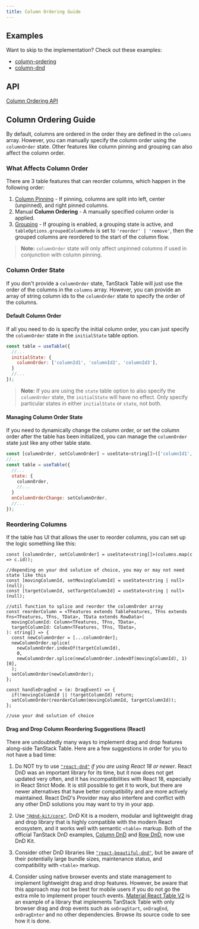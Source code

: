 ```yaml
---
title: Column Ordering Guide
---
```


## Examples

Want to skip to the implementation? Check out these examples:

- [column-ordering](../../framework/react/examples/column-ordering)
- [column-dnd](../../framework/react/examples/column-dnd)

## API

[Column Ordering API](../../api/features/column-ordering)

## Column Ordering Guide

By default, columns are ordered in the order they are defined in the `columns` array. However, you can manually specify the column order using the `columnOrder` state. Other features like column pinning and grouping can also affect the column order.

### What Affects Column Order

There are 3 table features that can reorder columns, which happen in the following order:

1. [Column Pinning](../column-pinning) - If pinning, columns are split into left, center (unpinned), and right pinned columns.
2. Manual **Column Ordering** - A manually specified column order is applied.
3. [Grouping](../grouping) - If grouping is enabled, a grouping state is active, and `tableOptions.groupedColumnMode` is set to `'reorder' | 'remove'`, then the grouped columns are reordered to the start of the column flow.

> **Note:** `columnOrder` state will only affect unpinned columns if used in conjunction with column pinning.

### Column Order State

If you don't provide a `columnOrder` state, TanStack Table will just use the order of the columns in the `columns` array. However, you can provide an array of string column ids to the `columnOrder` state to specify the order of the columns.

#### Default Column Order

If all you need to do is specify the initial column order, you can just specify the `columnOrder` state in the `initialState` table option.

```jsx
const table = useTable({
  //...
  initialState: {
    columnOrder: ['columnId1', 'columnId2', 'columnId3'],
  }
  //...
});
```

> **Note:** If you are using the `state` table option to also specify the `columnOrder` state, the `initialState` will have no effect. Only specify particular states in either `initialState` or `state`, not both.

#### Managing Column Order State

If you need to dynamically change the column order, or set the column order after the table has been initialized, you can manage the `columnOrder` state just like any other table state.

```jsx
const [columnOrder, setColumnOrder] = useState<string[]>(['columnId1', 'columnId2', 'columnId3']); //optionally initialize the column order
//...
const table = useTable({
  //...
  state: {
    columnOrder,
    //...
  }
  onColumnOrderChange: setColumnOrder,
  //...
});
```

### Reordering Columns

If the table has UI that allows the user to reorder columns, you can set up the logic something like this:

```tsx
const [columnOrder, setColumnOrder] = useState<string[]>(columns.map(c => c.id));

//depending on your dnd solution of choice, you may or may not need state like this
const [movingColumnId, setMovingColumnId] = useState<string | null>(null);
const [targetColumnId, setTargetColumnId] = useState<string | null>(null);

//util function to splice and reorder the columnOrder array
const reorderColumn = <TFeatures extends TableFeatures, TFns extends Fns<TFeatures, TFns, TData>, TData extends RowData>(
  movingColumnId: Column<TFeatures, TFns, TData>,
  targetColumnId: Column<TFeatures, TFns, TData>,
): string[] => {
  const newColumnOrder = [...columnOrder];
  newColumnOrder.splice(
    newColumnOrder.indexOf(targetColumnId),
    0,
    newColumnOrder.splice(newColumnOrder.indexOf(movingColumnId), 1)[0],
  );
  setColumnOrder(newColumnOrder);
};

const handleDragEnd = (e: DragEvent) => {
  if(!movingColumnId || !targetColumnId) return;
  setColumnOrder(reorderColumn(movingColumnId, targetColumnId));
};

//use your dnd solution of choice
```

#### Drag and Drop Column Reordering Suggestions (React)

There are undoubtedly many ways to implement drag and drop features along-side TanStack Table. Here are a few suggestions in order for you to not have a bad time:

1. Do NOT try to use [`"react-dnd"`](https://react-dnd.github.io/react-dnd/docs/overview) _if you are using React 18 or newer_. React DnD was an important library for its time, but it now does not get updated very often, and it has incompatibilities with React 18, especially in React Strict Mode. It is still possible to get it to work, but there are newer alternatives that have better compatibility and are more actively maintained. React DnD's Provider may also interfere and conflict with any other DnD solutions you may want to try in your app.

2. Use [`"@dnd-kit/core"`](https://dndkit.com/). DnD Kit is a modern, modular and lightweight drag and drop library that is highly compatible with the modern React ecosystem, and it works well with semantic `<table>` markup. Both of the official TanStack DnD examples, [Column DnD](../../framework/react/examples/column-dnd) and [Row DnD](../../framework/react/examples/row-dnd), now use DnD Kit.

3. Consider other DnD libraries like [`"react-beautiful-dnd"`](https://github.com/atlassian/react-beautiful-dnd), but be aware of their potentially large bundle sizes, maintenance status, and compatibility with `<table>` markup.

4. Consider using native browser events and state management to implement lightweight drag and drop features. However, be aware that this approach may not be best for mobile users if you do not go the extra mile to implement proper touch events. [Material React Table V2](https://www.material-react-table.com/docs/examples/column-ordering) is an example of a library that implements TanStack Table with only browser drag and drop events such as `onDragStart`, `onDragEnd`, `onDragEnter` and no other dependencies. Browse its source code to see how it is done.